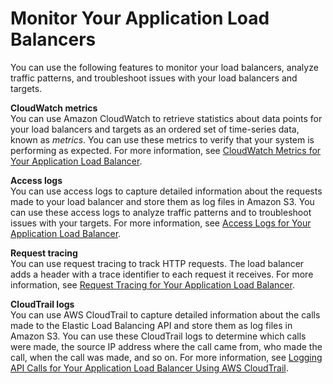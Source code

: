 # Monitor Your Application Load Balancers<a name="load-balancer-monitoring"></a>

You can use the following features to monitor your load balancers, analyze traffic patterns, and troubleshoot issues with your load balancers and targets\.

**CloudWatch metrics**  
You can use Amazon CloudWatch to retrieve statistics about data points for your load balancers and targets as an ordered set of time\-series data, known as *metrics*\. You can use these metrics to verify that your system is performing as expected\. For more information, see [CloudWatch Metrics for Your Application Load Balancer](load-balancer-cloudwatch-metrics.md)\.

**Access logs**  
You can use access logs to capture detailed information about the requests made to your load balancer and store them as log files in Amazon S3\. You can use these access logs to analyze traffic patterns and to troubleshoot issues with your targets\. For more information, see [Access Logs for Your Application Load Balancer](load-balancer-access-logs.md)\.

**Request tracing**  
You can use request tracing to track HTTP requests\. The load balancer adds a header with a trace identifier to each request it receives\. For more information, see [Request Tracing for Your Application Load Balancer](load-balancer-request-tracing.md)\.

**CloudTrail logs**  
You can use AWS CloudTrail to capture detailed information about the calls made to the Elastic Load Balancing API and store them as log files in Amazon S3\. You can use these CloudTrail logs to determine which calls were made, the source IP address where the call came from, who made the call, when the call was made, and so on\. For more information, see [Logging API Calls for Your Application Load Balancer Using AWS CloudTrail](load-balancer-cloudtrail-logs.md)\.